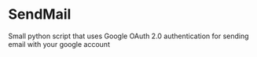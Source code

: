 # SendMail
Small python script that uses Google OAuth 2.0 authentication for sending email with your google account
